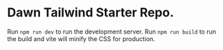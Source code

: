 # Dawn Tailwind Starter Repo.

Run `npm run dev` to run the development server.
Run `npm run build` to run the build and vite will minify the CSS for production.
